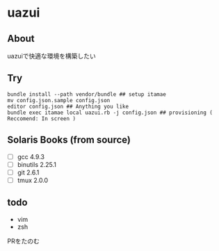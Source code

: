 uazui
===

## About 
uazuiで快適な環境を構築したい


## Try

```
bundle install --path vendor/bundle ## setup itamae
mv config.json.sample config.json 
editor config.json ## Anything you like
bundle exec itamae local uazui.rb -j config.json ## provisioning ( Reccomend: In screen )
```

## Solaris Books (from source)

- [ ] gcc 4.9.3
- [ ] binutils 2.25.1
- [ ] git 2.6.1
- [ ] tmux 2.0.0

## todo

* vim
* zsh

PRをたのむ
